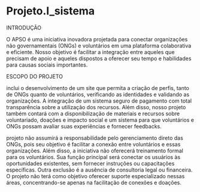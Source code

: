 # Projeto.I_sistema

INTRODUÇÃO

O APSO é uma iniciativa inovadora projetada para conectar
organizações não governamentais (ONGs) e voluntários em uma
plataforma colaborativa e eficiente. Nosso objetivo é facilitar a
integração entre aqueles que precisam de apoio e aqueles dispostos a
oferecer seu tempo e habilidades para causas sociais importantes.

ESCOPO DO PROJETO

inclui o desenvolvimento de um site
que permita a criação de perfis, tanto de ONGs
quanto de voluntários, verificando as identidades e
validando as organizações. A integração de um
sistema seguro de pagamento com total
transparência sobre a utilização dos recursos.
Além disso, nosso projeto também contará com a
disponibilização de materiais e recursos sobre
voluntariado, doações e impacto social e um
sistema para que voluntários e ONGs possam
avaliar suas experiências e fornecer feedbacks.

projeto não assumirá a
responsabilidade pelo gerenciamento direto das
ONGs, pois seu objetivo é facilitar a conexão entre
voluntários e essas organizações. Além disso, a
iniciativa não oferecerá treinamento formal para os
voluntários. Sua função principal será conectar os
usuários às oportunidades existentes, sem fornecer
instruções ou capacitações específicas.
Outra exclusão é a ausência de consultoria legal ou
financeira. O projeto não terá como objetivo oferecer
suporte especializado nessas áreas, concentrando-se
apenas na facilitação de conexões e doações.
